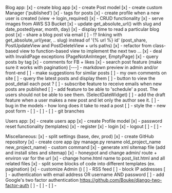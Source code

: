Blog app:
[x] - create blog app
[x] - create Post model
[x] - create custom Manager ('published')
[x] - tags for posts
[x] - create profile when a new user is created (view -> login_required)
[x] - CRUD functionality
[x] - serve images from AWS S3 Bucket
[x] - update get_absolute_url() with slug and date_posted(year, month, day)
[x] - display time to read a particular blog post
[x] - share a blog post via email
[ ] - !? linking with get_absolute_url(year, .. slug) instead of '{% url %} id' (post_share, PostUpdateView and PostDeleteView + urls paths)
[x] - refactor from class-based view to function-based view to implement the next two ...
[x] - deal with InvalidPage exceptions (PageNotAnInteger, EmptyPage)
[x] - query posts by tag
[x] - comments for FB + likes
[x] - search post feature (make sure it works with pagination)
[---] - markdown preview in admin and/or front-end
[ ] - make suggestions for similar posts
[ ] - my own comments on site
[ ] - query the latest posts and display them
[ ] - button to view the post_detail each post ?
[ ] - subscribe feature to receive emails when new posts are published
[ ] - add feature to be able to 'schedule' a post. The users should not be able to see them. (SelectDateWidget)
[ ] - add the draft feature when a user makes a new post and let only the author see it.
[ ] - bug in the models - how long does it take to read a post
[ ] - style the  - new post form -
[ ] -
[ ] - 
[ ] - git branches


Users app:
[x] - create users app
[x] - create Profile model
[x] - password reset functionality (templates)
[x] - register
[x] - login
[x] - logout
[ ] -
[ ] -


Miscellaneous:
[x] - split settings (base, dev, prod)
[x] - create GitHub repository
[x] - create core app (py manage.py rename old_project_name new_project_name) - custom command
[x] - generate xml sitemap file (add and install sites and sitemap)
[x] - honeypot and change admin/ route + environ var for the url
[x] - change home.html name to post_list.html and all related files
[x] - split some blocks of code into different templates (ex. pagination)
[x] - customize Admin ()
[ ] - RSS feed
[ ] - block IP addresses
[ ] - authentication with email address OR username AND password
[ ] - add Google's two factor authentication https://github.com/Bouke/django-two-factor-auth
[ ] -
[ ] -
[ ] -
